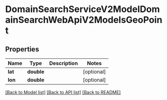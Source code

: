 # DomainSearchServiceV2ModelDomainSearchWebApiV2ModelsGeoPoint

## Properties
Name | Type | Description | Notes
------------ | ------------- | ------------- | -------------
**lat** | **double** |  | [optional] 
**lon** | **double** |  | [optional] 

[[Back to Model list]](../../README.md#documentation-for-models) [[Back to API list]](../../README.md#documentation-for-api-endpoints) [[Back to README]](../../README.md)

